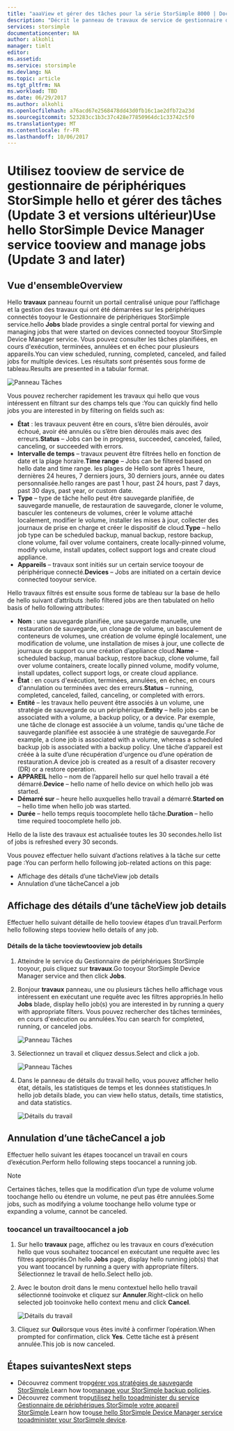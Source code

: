 ```yaml
---
title: "aaaView et gérer des tâches pour la série StorSimple 8000 | Documents Microsoft"
description: "Décrit le panneau de travaux de service de gestionnaire de périphériques StorSimple hello et comment toouse il tootrack récente, en cours et planifiées travaux de sauvegarde."
services: storsimple
documentationcenter: NA
author: alkohli
manager: timlt
editor: 
ms.assetid: 
ms.service: storsimple
ms.devlang: NA
ms.topic: article
ms.tgt_pltfrm: NA
ms.workload: TBD
ms.date: 06/29/2017
ms.author: alkohli
ms.openlocfilehash: a76acd67e2568478dd43d0fb16c1ae2dfb72a23d
ms.sourcegitcommit: 523283cc1b3c37c428e77850964dc1c33742c5f0
ms.translationtype: MT
ms.contentlocale: fr-FR
ms.lasthandoff: 10/06/2017
---
```

# <a name="use-hello-storsimple-device-manager-service-tooview-and-manage-jobs-update-3-and-later"></a><span data-ttu-id="20b1a-103">Utilisez tooview de service de gestionnaire de périphériques StorSimple hello et gérer des tâches (Update 3 et versions ultérieur)</span><span class="sxs-lookup"><span data-stu-id="20b1a-103">Use hello StorSimple Device Manager service tooview and manage jobs (Update 3 and later)</span></span>

## <a name="overview"></a><span data-ttu-id="20b1a-104">Vue d'ensemble</span><span class="sxs-lookup"><span data-stu-id="20b1a-104">Overview</span></span>
<span data-ttu-id="20b1a-105">Hello **travaux** panneau fournit un portail centralisé unique pour l’affichage et la gestion des travaux qui ont été démarrées sur les périphériques connectés tooyour le Gestionnaire de périphériques StorSimple service.</span><span class="sxs-lookup"><span data-stu-id="20b1a-105">hello **Jobs** blade provides a single central portal for viewing and managing jobs that were started on devices connected tooyour StorSimple Device Manager service.</span></span> <span data-ttu-id="20b1a-106">Vous pouvez consulter les tâches planifiées, en cours d'exécution, terminées, annulées et en échec pour plusieurs appareils.</span><span class="sxs-lookup"><span data-stu-id="20b1a-106">You can view scheduled, running, completed, canceled, and failed jobs for multiple devices.</span></span> <span data-ttu-id="20b1a-107">Les résultats sont présentés sous forme de tableau.</span><span class="sxs-lookup"><span data-stu-id="20b1a-107">Results are presented in a tabular format.</span></span>

![Panneau Tâches](./media/storsimple-8000-manage-jobs-u2/jobs1.png)

<span data-ttu-id="20b1a-109">Vous pouvez rechercher rapidement les travaux qui hello que vous intéressent en filtrant sur des champs tels que :</span><span class="sxs-lookup"><span data-stu-id="20b1a-109">You can quickly find hello jobs you are interested in by filtering on fields such as:</span></span>

* <span data-ttu-id="20b1a-110">**État** : les travaux peuvent être en cours, s’être bien déroulés, avoir échoué, avoir été annulés ou s’être bien déroulés mais avec des erreurs.</span><span class="sxs-lookup"><span data-stu-id="20b1a-110">**Status** – Jobs can be in progress, succeeded, canceled, failed, canceling, or succeeded with errors.</span></span>
* <span data-ttu-id="20b1a-111">**Intervalle de temps** – travaux peuvent être filtrées hello en fonction de date et la plage horaire.</span><span class="sxs-lookup"><span data-stu-id="20b1a-111">**Time range** – Jobs can be filtered based on hello date and time range.</span></span> <span data-ttu-id="20b1a-112">les plages de Hello sont après 1 heure, dernières 24 heures, 7 derniers jours, 30 derniers jours, année ou dates personnalisée.</span><span class="sxs-lookup"><span data-stu-id="20b1a-112">hello ranges are past 1 hour, past 24 hours, past 7 days, past 30 days, past year, or custom date.</span></span>
* <span data-ttu-id="20b1a-113">**Type** – type de tâche hello peut être sauvegarde planifiée, de sauvegarde manuelle, de restauration de sauvegarde, cloner le volume, basculer les conteneurs de volumes, créer le volume attaché localement, modifier le volume, installer les mises à jour, collecter des journaux de prise en charge et créer le dispositif de cloud.</span><span class="sxs-lookup"><span data-stu-id="20b1a-113">**Type** – hello job type can be scheduled backup, manual backup, restore backup, clone volume, fail over volume containers, create locally-pinned volume, modify volume, install updates, collect support logs and create cloud appliance.</span></span>
* <span data-ttu-id="20b1a-114">**Appareils** – travaux sont initiés sur un certain service tooyour de périphérique connecté.</span><span class="sxs-lookup"><span data-stu-id="20b1a-114">**Devices** – Jobs are initiated on a certain device connected tooyour service.</span></span>
  
<span data-ttu-id="20b1a-115">Hello travaux filtrés est ensuite sous forme de tableau sur la base de hello de hello suivant d’attributs :</span><span class="sxs-lookup"><span data-stu-id="20b1a-115">hello filtered jobs are then tabulated on hello basis of hello following attributes:</span></span>
  
* <span data-ttu-id="20b1a-116">**Nom** : une sauvegarde planifiée, une sauvegarde manuelle, une restauration de sauvegarde, un clonage de volume, un basculement de conteneurs de volumes, une création de volume épinglé localement, une modification de volume, une installation de mises à jour, une collecte de journaux de support ou une création d’appliance cloud.</span><span class="sxs-lookup"><span data-stu-id="20b1a-116">**Name** – scheduled backup, manual backup, restore backup, clone volume, fail over volume containers, create locally pinned volume, modify volume, install updates, collect support logs, or create cloud appliance.</span></span>
* <span data-ttu-id="20b1a-117">**État** : en cours d'exécution, terminées, annulées, en échec, en cours d'annulation ou terminées avec des erreurs.</span><span class="sxs-lookup"><span data-stu-id="20b1a-117">**Status** – running, completed, canceled, failed, canceling, or completed with errors.</span></span>
* <span data-ttu-id="20b1a-118">**Entité** – les travaux hello peuvent être associés à un volume, une stratégie de sauvegarde ou un périphérique.</span><span class="sxs-lookup"><span data-stu-id="20b1a-118">**Entity** – hello jobs can be associated with a volume, a backup policy, or a device.</span></span> <span data-ttu-id="20b1a-119">Par exemple, une tâche de clonage est associée à un volume, tandis qu'une tâche de sauvegarde planifiée est associée à une stratégie de sauvegarde.</span><span class="sxs-lookup"><span data-stu-id="20b1a-119">For example, a clone job is associated with a volume, whereas a scheduled backup job is associated with a backup policy.</span></span> <span data-ttu-id="20b1a-120">Une tâche d’appareil est créée à la suite d’une récupération d'urgence ou d’une opération de restauration.</span><span class="sxs-lookup"><span data-stu-id="20b1a-120">A device job is created as a result of a disaster recovery (DR) or a restore operation.</span></span>
* <span data-ttu-id="20b1a-121">**APPAREIL** hello – nom de l’appareil hello sur quel hello travail a été démarré.</span><span class="sxs-lookup"><span data-stu-id="20b1a-121">**Device** – hello name of hello device on which hello job was started.</span></span>
* <span data-ttu-id="20b1a-122">**Démarré sur** – heure hello auxquelles hello travail a démarré.</span><span class="sxs-lookup"><span data-stu-id="20b1a-122">**Started on** – hello time when hello job was started.</span></span>
* <span data-ttu-id="20b1a-123">**Durée** – hello temps requis toocomplete hello tâche.</span><span class="sxs-lookup"><span data-stu-id="20b1a-123">**Duration** – hello time required toocomplete hello job.</span></span>

<span data-ttu-id="20b1a-124">Hello de la liste des travaux est actualisée toutes les 30 secondes.</span><span class="sxs-lookup"><span data-stu-id="20b1a-124">hello list of jobs is refreshed every 30 seconds.</span></span>

<span data-ttu-id="20b1a-125">Vous pouvez effectuer hello suivant d’actions relatives à la tâche sur cette page :</span><span class="sxs-lookup"><span data-stu-id="20b1a-125">You can perform hello following job-related actions on this page:</span></span>

* <span data-ttu-id="20b1a-126">Affichage des détails d’une tâche</span><span class="sxs-lookup"><span data-stu-id="20b1a-126">View job details</span></span>
* <span data-ttu-id="20b1a-127">Annulation d’une tâche</span><span class="sxs-lookup"><span data-stu-id="20b1a-127">Cancel a job</span></span>

## <a name="view-job-details"></a><span data-ttu-id="20b1a-128">Affichage des détails d’une tâche</span><span class="sxs-lookup"><span data-stu-id="20b1a-128">View job details</span></span>
<span data-ttu-id="20b1a-129">Effectuer hello suivant détaille de hello tooview étapes d’un travail.</span><span class="sxs-lookup"><span data-stu-id="20b1a-129">Perform hello following steps tooview hello details of any job.</span></span>

#### <a name="tooview-job-details"></a><span data-ttu-id="20b1a-130">Détails de la tâche tooview</span><span class="sxs-lookup"><span data-stu-id="20b1a-130">tooview job details</span></span>
1. <span data-ttu-id="20b1a-131">Atteindre le service du Gestionnaire de périphériques StorSimple tooyour, puis cliquez sur **travaux**.</span><span class="sxs-lookup"><span data-stu-id="20b1a-131">Go tooyour StorSimple Device Manager service and then click **Jobs**.</span></span>

2. <span data-ttu-id="20b1a-132">Bonjour **travaux** panneau, une ou plusieurs tâches hello affichage vous intéressent en exécutant une requête avec les filtres appropriés.</span><span class="sxs-lookup"><span data-stu-id="20b1a-132">In hello **Jobs** blade, display hello job(s) you are interested in by running a query with appropriate filters.</span></span> <span data-ttu-id="20b1a-133">Vous pouvez rechercher des tâches terminées, en cours d'exécution ou annulées.</span><span class="sxs-lookup"><span data-stu-id="20b1a-133">You can search for completed, running, or canceled jobs.</span></span>

    ![Panneau Tâches](./media/storsimple-8000-manage-jobs-u2/jobs1.png)

2. <span data-ttu-id="20b1a-135">Sélectionnez un travail et cliquez dessus.</span><span class="sxs-lookup"><span data-stu-id="20b1a-135">Select and click a job.</span></span>

    ![Panneau Tâches](./media/storsimple-8000-manage-jobs-u2/jobs3.png)

3. <span data-ttu-id="20b1a-137">Dans le panneau de détails du travail hello, vous pouvez afficher hello état, détails, les statistiques de temps et les données statistiques.</span><span class="sxs-lookup"><span data-stu-id="20b1a-137">In hello job details blade, you can view hello status, details, time statistics, and data statistics.</span></span>
   
    ![Détails du travail](./media/storsimple-8000-manage-jobs-u2/jobs4.png)

## <a name="cancel-a-job"></a><span data-ttu-id="20b1a-139">Annulation d’une tâche</span><span class="sxs-lookup"><span data-stu-id="20b1a-139">Cancel a job</span></span>
<span data-ttu-id="20b1a-140">Effectuer hello suivant les étapes toocancel un travail en cours d’exécution.</span><span class="sxs-lookup"><span data-stu-id="20b1a-140">Perform hello following steps toocancel a running job.</span></span>

> [!NOTE]
> <span data-ttu-id="20b1a-141">Certaines tâches, telles que la modification d’un type de volume volume toochange hello ou étendre un volume, ne peut pas être annulées.</span><span class="sxs-lookup"><span data-stu-id="20b1a-141">Some jobs, such as modifying a volume toochange hello volume type or expanding a volume, cannot be canceled.</span></span>


### <a name="toocancel-a-job"></a><span data-ttu-id="20b1a-142">toocancel un travail</span><span class="sxs-lookup"><span data-stu-id="20b1a-142">toocancel a job</span></span>
1. <span data-ttu-id="20b1a-143">Sur hello **travaux** page, affichez ou les travaux en cours d’exécution hello que vous souhaitez toocancel en exécutant une requête avec les filtres appropriés.</span><span class="sxs-lookup"><span data-stu-id="20b1a-143">On hello **Jobs** page, display hello running job(s) that you want toocancel by running a query with appropriate filters.</span></span> <span data-ttu-id="20b1a-144">Sélectionnez le travail de hello.</span><span class="sxs-lookup"><span data-stu-id="20b1a-144">Select hello job.</span></span>

2. <span data-ttu-id="20b1a-145">Avec le bouton droit dans le menu contextuel hello hello travail sélectionné tooinvoke et cliquez sur **Annuler**.</span><span class="sxs-lookup"><span data-stu-id="20b1a-145">Right-click on hello selected job tooinvoke hello context menu and click **Cancel**.</span></span>

    ![Détails du travail](./media/storsimple-8000-manage-jobs-u2/jobs2.png)

3. <span data-ttu-id="20b1a-147">Cliquez sur **Oui**lorsque vous êtes invité à confirmer l’opération.</span><span class="sxs-lookup"><span data-stu-id="20b1a-147">When prompted for confirmation, click **Yes**.</span></span> <span data-ttu-id="20b1a-148">Cette tâche est à présent annulée.</span><span class="sxs-lookup"><span data-stu-id="20b1a-148">This job is now canceled.</span></span>

## <a name="next-steps"></a><span data-ttu-id="20b1a-149">Étapes suivantes</span><span class="sxs-lookup"><span data-stu-id="20b1a-149">Next steps</span></span>
* <span data-ttu-id="20b1a-150">Découvrez comment trop[gérer vos stratégies de sauvegarde StorSimple](storsimple-8000-manage-backup-policies-u2.md).</span><span class="sxs-lookup"><span data-stu-id="20b1a-150">Learn how too[manage your StorSimple backup policies](storsimple-8000-manage-backup-policies-u2.md).</span></span>
* <span data-ttu-id="20b1a-151">Découvrez comment trop[utilisez hello tooadminister du service Gestionnaire de périphériques StorSimple votre appareil StorSimple](storsimple-8000-manager-service-administration.md).</span><span class="sxs-lookup"><span data-stu-id="20b1a-151">Learn how too[use hello StorSimple Device Manager service tooadminister your StorSimple device](storsimple-8000-manager-service-administration.md).</span></span>

